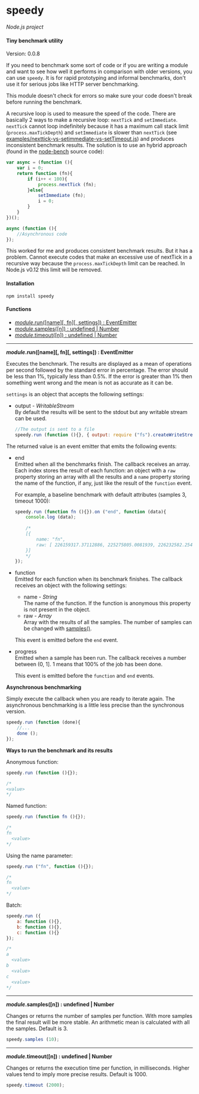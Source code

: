 speedy
======

_Node.js project_

#### Tiny benchmark utility ####

Version: 0.0.8

If you need to benchmark some sort of code or if you are writing a module and want to see how well it performs in comparison with older versions, you can use `speedy`. It is for rapid prototyping and informal benchmarks, don't use it for serious jobs like HTTP server benchmarking.

This module doesn't check for errors so make sure your code doesn't break before running the benchmark.

A recursive loop is used to measure the speed of the code. There are basically 2 ways to make a recursive loop: `nextTick` and `setImmediate`. `nextTick` cannot loop indefinitely because it has a maximum call stack limit (`process.maxTickDepth`) and `setImmediate` is slower than `nextTick` (see [examples/nexttick-vs-setimmediate-vs-setTimeout.js](https://github.com/gagle/node-speedy/blob/master/examples/nexttick-vs-setimmediate-vs-setTimeout.js)) and produces inconsistent benchmark results. The solution is to use an hybrid approach (found in the [node-bench](https://github.com/isaacs/node-bench) source code):

```javascript
var async = (function (){
	var i = 0;
	return function (fn){
		if (i++ < 100){
			process.nextTick (fn);
		}else{
			setImmediate (fn);
			i = 0;
		}
	}
})();

async (function (){
	//Asynchronous code
});
```

This worked for me and produces consistent benchmark results. But it has a problem. Cannot execute codes that make an excessive use of nextTick in a recursive way because the `process.maxTickDepth` limit can be reached. In Node.js v0.12 this limit will be removed.

#### Installation ####

```
npm install speedy
```

#### Functions ####

- [_module_.run([name][, fn][, settings]) : EventEmitter](#run)
- [_module_.samples([n]) : undefined | Number](#samples)
- [_module_.timeout([n]) : undefined | Number](#timeout)

---

<a name="run"></a>
___module_.run([name][, fn][, settings]) : EventEmitter__

Executes the benchmark. The results are displayed as a mean of operations per second followed by the standard error in percentage. The error should be less than 1%, typically less than 0.5%. If the error is greater than 1% then something went wrong and the mean is not as accurate as it can be.

`settings` is an object that accepts the following settings:

- output - _WritableStream_  
	By default the results will be sent to the stdout but any writable stream can be used.
	
	```javascript
	//The output is sent to a file
	speedy.run (function (){}, { output: require ("fs").createWriteStream ("file") });
	```

The returned value is an event emitter that emits the following events:

- end  
	Emitted when all the benchmarks finish. The callback receives an array. Each index stores the result of each function: an object with a `raw` property storing an array with all the results and a `name` property storing the name of the function, if any, just like the result of the `function` event.

	For example, a baseline benchmark with default attributes (samples 3, timeout 1000):

	```javascript
	speedy.run (function fn (){}).on ("end", function (data){
		console.log (data);
		
		/*
		[{
			name: "fn",
			raw: [ 226159317.37112886, 225275805.0081939, 226232582.25479224 ]
		}]
		*/
	});
	```

- function  
	Emitted for each function when its benchmark finishes. The callback receives an object with the following settings:
	
	- name - _String_  
		The name of the function. If the function is anonymous this property is not present in the object.
	- raw - _Array_  
		Array with the results of all the samples. The number of samples can be changed with [samples()](#samples).

	This event is emitted before the `end` event.
- progress  
	Emitted when a sample has been run. The callback receives a number between (0, 1]. 1 means that 100% of the job has been done.

	This event is emitted before the `function` and `end` events.

__Asynchronous benchmarking__

Simply execute the callback when you are ready to iterate again. The asynchronous benchmarking is a little less precise than the synchronous version.

```javascript
speedy.run (function (done){
	//...
	done ();
});
```

__Ways to run the benchmark and its results__

Anonymous function:

```javascript
speedy.run (function (){});

/*
<value>
*/
```

Named function:

```javascript
speedy.run (function fn (){});

/*
fn
  <value>
*/
```

Using the name parameter:

```javascript
speedy.run ("fn", function (){});

/*
fn
  <value>
*/
```

Batch:

```javascript
speedy.run ({
	a: function (){},
	b: function (){},
	c: function (){}
});

/*
a
  <value>
b
  <value>
c
  <value>
*/
```

---

<a name="samples"></a>
___module_.samples([n]) : undefined | Number__

Changes or returns the number of samples per function. With more samples the final result will be more stable. An arithmetic mean is calculated with all the samples. Default is 3.


```javascript
speedy.samples (10);
```

---

<a name="timeout"></a>
___module_.timeout([n]) : undefined | Number__

Changes or returns the execution time per function, in milliseconds. Higher values tend to imply more precise results. Default is 1000.

```javascript
speedy.timeout (2000);
```